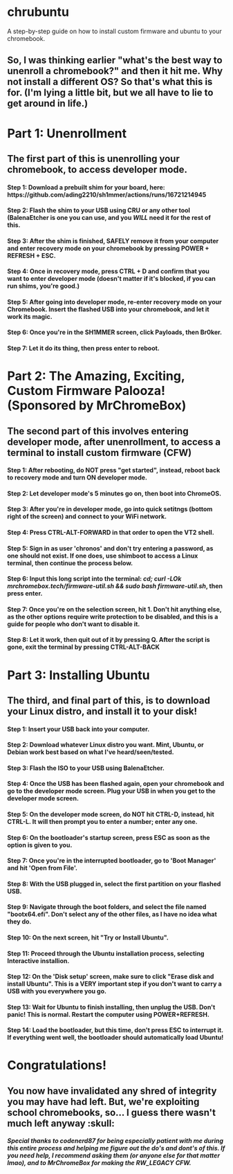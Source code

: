 # chrubuntu
A step-by-step guide on how to install custom firmware and ubuntu to your chromebook.


<h2>So, I was thinking earlier "what's the best way to unenroll a chromebook?" and then it hit me. Why not install a different OS? So that's what this is for. (I'm lying a little bit, but we all have to lie to get around in life.)</h2>

<h1>Part 1: Unenrollment</h1>

<h2>The first part of this is unenrolling your chromebook, to access developer mode.</h2>

<h4>Step 1: Download a prebuilt shim for your board, here: https://github.com/ading2210/sh1mmer/actions/runs/16721214945</h4>

<h4>Step 2: Flash the shim to your USB using CRU or any other tool (BalenaEtcher is one you can use, and you <em><strong>WILL</em></strong> need it for the rest of this.</h4>
        
<h4>Step 3: After the shim is finished, SAFELY remove it from your computer and enter recovery mode on your chromebook by pressing POWER + REFRESH + ESC.</h4>

<h4>Step 4: Once in recovery mode, press CTRL + D and confirm that you want to enter developer mode (doesn't matter if it's blocked, if you can run shims, you're good.)</h4>

<h4>Step 5: After going into developer mode, re-enter recovery mode on your Chromebook. Insert the flashed USB into your chromebook, and let it work its magic.</h4>

<h4>Step 6: Once you're in the SH1MMER screen, click Payloads, then Br0ker.</h4>

<h4>Step 7: Let it do its thing, then press enter to reboot.</h4>


<h1>Part 2: The Amazing, Exciting, Custom Firmware Palooza! (Sponsored by MrChromeBox)</h1>

<h2>The second part of this involves entering developer mode, after unenrollment, to access a terminal to install custom firmware (CFW)</h2>

<h4>Step 1: After rebooting, do NOT press "get started", instead, reboot back to recovery mode and turn ON developer mode.</h4>

<h4>Step 2: Let developer mode's 5 minutes go on, then boot into ChromeOS.</h4>

<h4>Step 3: After you're in developer mode, go into quick setitngs (bottom right of the screen) and connect to your WiFi network.</h4>

<h4>Step 4: Press CTRL-ALT-FORWARD in that order to open the VT2 shell.</h4>

<h4>Step 5: Sign in as user 'chronos' and don't try entering a password, as one should not exist. If one does, use shimboot to access a Linux terminal, then continue the process below.</h4>

<h4>Step 6: Input this long script into the terminal: <em>cd; curl -LOk mrchromebox.tech/firmware-util.sh && sudo bash firmware-util.sh</em>, then press enter.</h4>

<h4>Step 7: Once you're on the selection screen, hit 1. Don't hit anything else, as the other options require write protection to be disabled, and this is a guide for people who don't want to disable it.</h4>

<h4>Step 8: Let it work, then quit out of it by pressing Q. After the script is gone, exit the terminal by pressing CTRL-ALT-BACK</h4>


<h1>Part 3: Installing Ubuntu</h1>


<h2>The third, and final part of this, is to download your Linux distro, and install it to your disk!</h2>

<h4>Step 1: Insert your USB back into your computer.</h4>

<h4>Step 2: Download whatever Linux distro you want. Mint, Ubuntu, or Debian work best based on what I've heard/seen/tested.</h4>

<h4>Step 3: Flash the ISO to your USB using BalenaEtcher.</h4>

<h4>Step 4: Once the USB has been flashed again, open your chromebook and go to the developer mode screen. Plug your USB in when you get to the developer mode screen.</h4>

<h4>Step 5: On the developer mode screen, do NOT hit CTRL-D, instead, hit CTRL-L. It will then prompt you to enter a number; enter any one.</h4>

<h4>Step 6: On the bootloader's startup screen, press ESC as soon as the option is given to you.</h4>

<h4>Step 7: Once you're in the interrupted bootloader, go to 'Boot Manager' and hit 'Open from File'.</h4>

<h4>Step 8: With the USB plugged in, select the first partition on your flashed USB.</h4>

<h4>Step 9: Navigate through the boot folders, and select the file named "bootx64.efi". Don't select any of the other files, as I have no idea what they do.</h4>

<h4>Step 10: On the next screen, hit "Try or Install Ubuntu".</h4>

<h4>Step 11: Proceed through the Ubuntu installation process, selecting Interactive installion.</h4>

<h4>Step 12: On the 'Disk setup' screen, make sure to click "Erase disk and install Ubuntu". This is a VERY important step if you don't want to carry a USB with you everywhere you go.</h4>

<h4>Step 13: Wait for Ubuntu to finish installing, then unplug the USB. Don't panic! This is normal. Restart the computer using POWER+REFRESH.</h4>

<h4>Step 14: Load the bootloader, but this time, don't press ESC to interrupt it. If everything went well, the bootloader should automatically load Ubuntu!</h4>


<h1>Congratulations!</h1>


<h2>You now have invalidated any shred of integrity you may have had left. But, we're exploiting school chromebooks, so... I guess there wasn't much left anyway :skull:</h2>


<h5>Special thanks to codenerd87 for being especially patient with me during this entire process and helping me figure out the do's and dont's of this. If you need help, I recommend asking them (or anyone else for that matter lmao), and to MrChromeBox for making the RW_LEGACY CFW.</h5>
